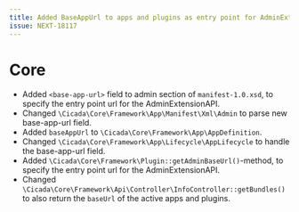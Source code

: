 ```yaml
---
title: Added BaseAppUrl to apps and plugins as entry point for AdminExtensionAPI
issue: NEXT-18117
---
```

# Core
* Added `<base-app-url>` field to admin section of `manifest-1.0.xsd`, to specify the entry point url for the AdminExtensionAPI.
* Changed `\Cicada\Core\Framework\App\Manifest\Xml\Admin` to parse new base-app-url field.
* Added `baseAppUrl` to `\Cicada\Core\Framework\App\AppDefinition`.
* Changed `\Cicada\Core\Framework\App\Lifecycle\AppLifecycle` to handle the base-app-url field.
* Added `\Cicada\Core\Framework\Plugin::getAdminBaseUrl()`-method, to specify the entry point url for the AdminExtensionAPI.
* Changed `\Cicada\Core\Framework\Api\Controller\InfoController::getBundles()` to also return the `baseUrl` of the active apps and plugins.
